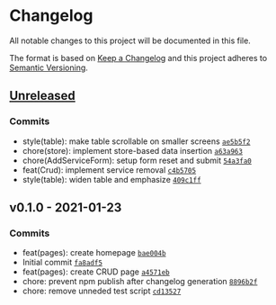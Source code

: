 # Changelog

All notable changes to this project will be documented in this file.

The format is based on [Keep a Changelog](https://keepachangelog.com/en/1.0.0/)
and this project adheres to [Semantic Versioning](https://semver.org/spec/v2.0.0.html).

## [Unreleased](https://github.com/henriquehbr/easycarros-challenge/compare/v0.1.0...HEAD)

### Commits

- style(table): make table scrollable on smaller screens [`ae5b5f2`](https://github.com/henriquehbr/easycarros-challenge/commit/ae5b5f2dcac293ce4017e0530ce22ee621eed6a4)
- chore(store): implement store-based data insertion [`a63a963`](https://github.com/henriquehbr/easycarros-challenge/commit/a63a963f5fdc6870c0a66832f27aebcdfc28635b)
- chore(AddServiceForm): setup form reset and submit [`54a3fa0`](https://github.com/henriquehbr/easycarros-challenge/commit/54a3fa06723ed73d8bec4d1c8b4d30b718304f4f)
- feat(Crud): implement service removal [`c4b5705`](https://github.com/henriquehbr/easycarros-challenge/commit/c4b5705490a0edf4f71c42a36ae5a5eae9f410d9)
- style(table): widen table and emphasize [`409c1ff`](https://github.com/henriquehbr/easycarros-challenge/commit/409c1ffa948bd1be506b886654409df8b6e0bcab)

## v0.1.0 - 2021-01-23

### Commits

- feat(pages): create homepage [`bae004b`](https://github.com/henriquehbr/easycarros-challenge/commit/bae004bb9968c2b2fe47725059465ca1ef77e79b)
- Initial commit [`fa8adf5`](https://github.com/henriquehbr/easycarros-challenge/commit/fa8adf5bf0f054d01a51a643032ec82c294cde46)
- feat(pages): create CRUD page [`a4571eb`](https://github.com/henriquehbr/easycarros-challenge/commit/a4571eb2e8d18aa884feba410ecd786443d7d429)
- chore: prevent npm publish after changelog generation [`8896b2f`](https://github.com/henriquehbr/easycarros-challenge/commit/8896b2f93a5ba7c8170a50c395c2427478ff71a5)
- chore: remove unneded test script [`cd13527`](https://github.com/henriquehbr/easycarros-challenge/commit/cd13527b442d4f6ba9499342dc1ab0178b7ab46e)
